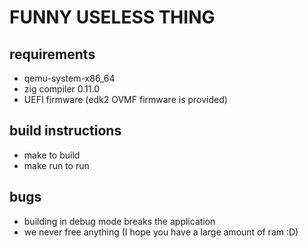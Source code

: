 # FUNNY USELESS THING

## requirements
- qemu-system-x86_64
- zig compiler 0.11.0
- UEFI firmware (edk2 OVMF firmware is provided)

## build instructions
- make to build
- make run to run

## bugs
- building in debug mode breaks the application
- we never free anything (I hope you have a large amount of ram :D)
